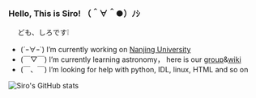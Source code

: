 ### Hello, This is Siro! （＾∀＾●）ﾉｼ
　     ども、しろです❕ 

<!--
**shiro1920/shiro1920** is a ✨ _special_ ✨ repository because its `README.md` (this file) appears on your GitHub profile.
-->


- (´ｰ∀ｰ`) I’m currently working on [Nanjing University](https://astronomy.nju.edu.cn/)
- (￣▽￣) I’m currently learning astronomy， here is our [group](https://github.com/njuastro)&[wiki](http://splendifito.nju.edu.cn:8080/dokuwiki/doku.php?id=start)
- (￣、￣)  I’m looking for help with python, IDL, linux, HTML and so on 



![Siro's GitHub stats](https://github-readme-stats.vercel.app/api?username=shiro1920&show_icons=true&theme=buefy)

